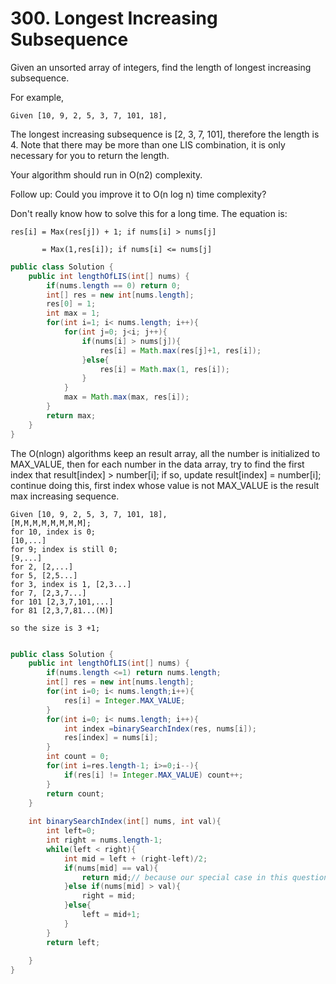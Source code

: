 # 300. Longest Increasing Subsequence

Given an unsorted array of integers, find the length of longest increasing subsequence.

For example,

```
Given [10, 9, 2, 5, 3, 7, 101, 18],
```

The longest increasing subsequence is [2, 3, 7, 101], therefore the length is 4. Note that there may be more than one LIS combination, it is only necessary for you to return the length.

Your algorithm should run in O(n2) complexity.

Follow up: Could you improve it to O(n log n) time complexity?

 
Don't really know how to solve this for a long time.
The equation is:

```
res[i] = Max(res[j]) + 1; if nums[i] > nums[j]

       = Max(1,res[i]); if nums[i] <= nums[j]
```

```java
public class Solution {
    public int lengthOfLIS(int[] nums) {
        if(nums.length == 0) return 0;
        int[] res = new int[nums.length];
        res[0] = 1;
        int max = 1;
        for(int i=1; i< nums.length; i++){
            for(int j=0; j<i; j++){
                if(nums[i] > nums[j]){
                    res[i] = Math.max(res[j]+1, res[i]);
                }else{
                    res[i] = Math.max(1, res[i]);
                }
            }
            max = Math.max(max, res[i]);
        }
        return max;
    }
}
```

The O(nlogn) algorithms
keep an result array, all the number is initialized to MAX_VALUE, then for each number in the data array, try to find the first index that result[index] > number[i]; if so, update result[index] = number[i]; continue doing this, first index whose value is not MAX_VALUE is the result max increasing sequence.

```
Given [10, 9, 2, 5, 3, 7, 101, 18],
[M,M,M,M,M,M,M,M];
for 10, index is 0;
[10,...]
for 9; index is still 0;
[9,...]
for 2, [2,...]
for 5, [2,5...]
for 3, index is 1, [2,3...]
for 7, [2,3,7...]
for 101 [2,3,7,101,...]
for 81 [2,3,7,81...(M)]

so the size is 3 +1;

```

```java

public class Solution {
    public int lengthOfLIS(int[] nums) {
        if(nums.length <=1) return nums.length;
        int[] res = new int[nums.length];
        for(int i=0; i< nums.length;i++){
            res[i] = Integer.MAX_VALUE;
        }
        for(int i=0; i< nums.length; i++){
            int index =binarySearchIndex(res, nums[i]);
            res[index] = nums[i];
        }
        int count = 0;
        for(int i=res.length-1; i>=0;i--){
            if(res[i] != Integer.MAX_VALUE) count++;
        }
        return count;
    }
    
    int binarySearchIndex(int[] nums, int val){
        int left=0;
        int right = nums.length-1;
        while(left < right){
            int mid = left + (right-left)/2;
            if(nums[mid] == val){
                return mid;// because our special case in this question, there will be only one number, and no repeat.
            }else if(nums[mid] > val){
                right = mid;
            }else{
                left = mid+1;
            }
        }
        return left;
        
    }
}
```